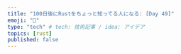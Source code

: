 ```yaml
---
title: "100日後にRustをちょっと知ってる人になる: [Day 49]"
emoji: "🦀"
type: "tech" # tech: 技術記事 / idea: アイデア
topics: [rust]
published: false
---
```

